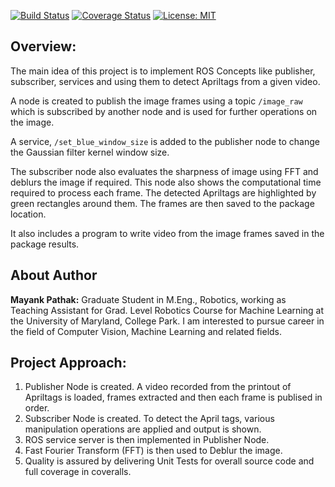 [![Build Status](https://travis-ci.com/mayankpathak10/tag_detector.svg?branch=maste)](https://travis-ci.com/mayankpathak10/tag_detector) [![Coverage Status](https://coveralls.io/repos/github/mayankpathak10/tag_detector/badge.svg?branch=master)](https://coveralls.io/github/mayankpathak10/tag_detector?branch=master) [![License: MIT](https://img.shields.io/badge/License-MIT-green.svg)](https://opensource.org/licenses/MIT)


## Overview:
The main idea of this project is to implement ROS Concepts like publisher, subscriber, services and using them to detect Apriltags from a given video. 

A node is created to publish the image frames using a topic ```/image_raw ``` which is subscribed by another node and is used for further operations on the image. 

A service, ```/set_blue_window_size``` is added to the publisher node to change the Gaussian filter kernel window size. 

The subscriber node also evaluates the sharpness of image using FFT and deblurs the image if required. 
This node also shows the computational time required to process each frame. The detected Apriltags are highlighted by green rectangles around them. The frames are then saved to the package location.

It also includes a program to write video from the image frames saved in the package results.


## About Author

__Mayank Pathak:__ Graduate Student in M.Eng., Robotics, working as Teaching Assistant for Grad. Level Robotics Course for Machine Learning at the University of Maryland, College Park. I am interested to pursue career in the field of Computer Vision, Machine Learning and related fields.

## Project Approach:
1. Publisher Node is created.
	A video recorded from the printout of Apriltags is loaded, frames extracted and then each frame is publised in order.  
2. Subscriber Node is created.
	To detect the April tags, various manipulation operations are applied and output is shown.
3. ROS service server is then implemented in Publisher Node.
4. Fast Fourier Transform (FFT) is then used to Deblur the image.
6. Quality is assured by delivering Unit Tests for overall source code and full coverage in coveralls. 

